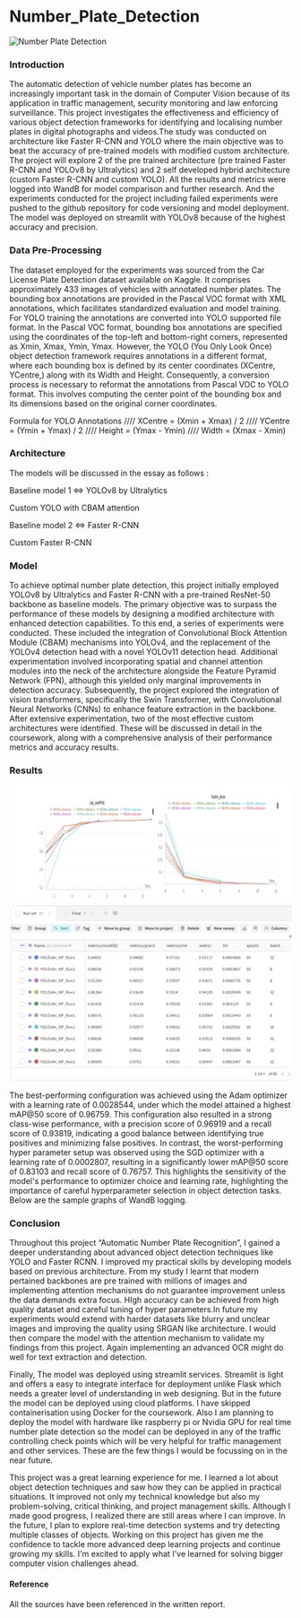 # Number_Plate_Detection
![Number Plate Detection](gif.gif)

### Introduction
The automatic detection of vehicle number plates has become an increasingly important task in the domain of Computer Vision because of its application in traffic management, security monitoring  and law enforcing surveillance. This project investigates the effectiveness and efficiency of various object detection frameworks for identifying and localising number plates in digital photographs and videos.The study was conducted on architecture like Faster R-CNN and YOLO where the main objective was to beat the accuracy of pre-trained models with modified custom architecture. The project will explore 2 of the pre trained architecture (pre trained Faster R-CNN and YOLOv8 by Ultralytics) and 2 self developed hybrid architecture (custom Faster R-CNN and custom YOLO). All the results and metrics were logged into WandB for model comparison and further research. And the experiments conducted for the project including failed experiments were pushed to the github repository for code versioning and model deployment. The model was deployed on streamlit with YOLOv8 because of the highest accuracy and precision. 


### Data Pre-Processing
The dataset employed for the experiments was sourced from the Car License Plate Detection dataset available on Kaggle. It comprises approximately 433 images of vehicles with annotated number plates. The bounding box annotations are provided in the Pascal VOC format with XML annotations, which facilitates standardized evaluation and model training. For YOLO training the annotations are converted into YOLO supported file format. In the Pascal VOC format, bounding box annotations are specified using the coordinates of the top-left and bottom-right corners, represented as Xmin, Xmax, Ymin, Ymax. However, the YOLO (You Only Look Once) object detection framework requires annotations in a different format, where each bounding box is defined by its center coordinates (XCentre, YCentre,) along with its Width and Height.  Consequently, a conversion process is necessary to reformat the annotations from Pascal VOC to YOLO format. This involves computing the center point of the bounding box and its dimensions based on the original corner coordinates. 

Formula for YOLO Annotations //// 
XCentre = (Xmin + Xmax) / 2 //// 
YCentre = (Ymin + Ymax) / 2 //// 
Height = (Ymax - Ymin) ////
Width = (Xmax - Xmin)

### Architecture
The models will be discussed in the essay as follows :

Baseline model 1 ⇔ YOLOv8 by Ultralytics

Custom YOLO with CBAM attention

Baseline model 2 ⇔ Faster R-CNN

Custom Faster R-CNN

### Model
To achieve optimal number plate detection, this project initially employed YOLOv8 by Ultralytics and Faster R-CNN with a pre-trained ResNet-50 backbone as baseline models. The primary objective was to surpass the performance of these models by designing a modified architecture with enhanced detection capabilities. To this end, a series of experiments were conducted. These included the integration of Convolutional Block Attention Module (CBAM) mechanisms into YOLOv4, and the replacement of the YOLOv4 detection head with a novel YOLOv11 detection head. Additional experimentation involved incorporating spatial and channel attention modules into the neck of the architecture alongside the Feature Pyramid Network (FPN), although this yielded only marginal improvements in detection accuracy.
Subsequently, the project explored the integration of vision transformers, specifically the Swin Transformer, with Convolutional Neural Networks (CNNs) to enhance feature extraction in the backbone. After extensive experimentation, two of the most effective custom architectures were identified. These will be discussed in detail in the coursework, along with a comprehensive analysis of their performance metrics and accuracy results.

### Results
![FRCNN x Attention](frcnn.png)        ![YOLOv8](yolov8.png)

The best-performing configuration was achieved using the Adam optimizer with a learning rate of 0.0028544, under which the model attained a highest mAP@50 score of 0.96759. This configuration also resulted in a strong class-wise performance, with a precision score of 0.96919 and a recall score of 0.93819, indicating a good balance between identifying true positives and minimizing false positives. In contrast, the worst-performing hyper parameter setup was observed using the SGD optimizer with a learning rate of 0.0002807, resulting in a significantly lower mAP@50 score of 0.83103 and recall score of 0.76757. This highlights the sensitivity of the model's performance to optimizer choice and learning rate, highlighting the importance of careful hyperparameter selection in object detection tasks. Below are the sample graphs of WandB logging.

### Conclusion
Throughout this project “Automatic Number Plate Recognition”, I gained a deeper understanding about advanced object detection techniques like YOLO and Faster RCNN. I improved my practical skills  by developing models based on previous architecture. From my study I learnt that modern pertained backbones are pre trained with millions of images and implementing attention mechanisms do not guarantee improvement unless the data demands extra focus. HIgh accuracy can be achieved from high quality dataset and careful tuning of hyper parameters.In future my experiments would extend with harder datasets like blurry and unclear images and improving the quality using SRGAN like architecture. I would then compare the model with the attention mechanism to validate my findings from this project. Again implementing an advanced OCR might do well for text extraction and detection.

Finally, The model was deployed using streamlit services. Streamlit is light and offers a easy to integrate interface for deployment unlike Flask which needs a greater level of understanding in web designing. But in the future the model can be deployed using cloud platforms. I have skipped containerisation using Docker for the coursework. Also I am planning to deploy the model with hardware like raspberry pi or Nvidia GPU for real time number plate detection so the model can be deployed in any of the traffic controlling check points which will be very helpful for traffic management and other services. These are the few things I would be focussing on in the near future.

This project was a great learning experience for me. I learned a lot about object detection techniques and saw how they can be applied in practical situations. It improved not only my technical knowledge but also my problem-solving, critical thinking, and project management skills. Although I made good progress, I realized there are still areas where I can improve. In the future, I plan to explore real-time detection systems and try detecting multiple classes of objects. Working on this project has given me the confidence to tackle more advanced deep learning projects and continue growing my skills. I'm excited to apply what I've learned for solving  bigger computer vision challenges ahead.

#### Reference
All the sources have been referenced in the written report.

